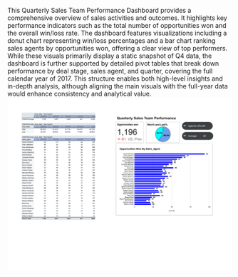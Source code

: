 This Quarterly Sales Team Performance Dashboard provides a comprehensive overview of sales activities and outcomes. It highlights key performance indicators such as the total number of opportunities won and the overall win/loss rate. The dashboard features visualizations including a donut chart representing win/loss percentages and a bar chart ranking sales agents by opportunities won, offering a clear view of top performers. While these visuals primarily display a static snapshot of Q4 data, the dashboard is further supported by detailed pivot tables that break down performance by deal stage, sales agent, and quarter, covering the full calendar year of 2017. This structure enables both high-level insights and in-depth analysis, although aligning the main visuals with the full-year data would enhance consistency and analytical value.
![image alt](https://github.com/armanhussainab/Pivot-Table_Dashboard_Google_Sheets/blob/main/CRM%20Sales%20Dashboard%20-%20Pivot%20Table%203-1.png)
